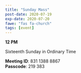 ```yaml
---
title: "Sunday Mass"
post-date: 2020-07-19
exp-date: 2020-07-20
fawe: "fas fa-church"
tags: [event]
---
```

**12 PM**

Sixteenth Sunday in Ordinary Time

<p class="text-danger"><b>Meeting ID</b>: 831 1388 8867
<br>
<b>Passcode</b>: 219 383
</p>